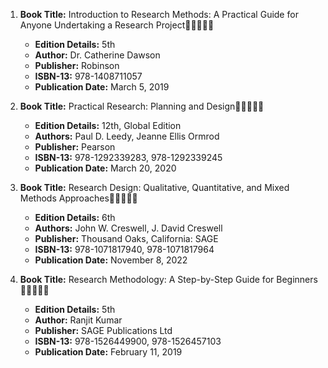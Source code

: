 1. **Book Title:** Introduction to Research Methods: A Practical Guide for Anyone Undertaking a Research Project🚨🚨🚨🚨🚨
   - **Edition Details:** 5th
   - **Author:** Dr. Catherine Dawson
   - **Publisher:** Robinson
   - **ISBN-13:** 978-1408711057
   - **Publication Date:** March 5, 2019

2. **Book Title:** Practical Research: Planning and Design🚨🚨🚨🚨🚨
   - **Edition Details:** 12th, Global Edition
   - **Authors:** Paul D. Leedy, Jeanne Ellis Ormrod
   - **Publisher:** Pearson
   - **ISBN-13:** 978-1292339283, 978-1292339245
   - **Publication Date:** March 20, 2020

3. **Book Title:** Research Design: Qualitative, Quantitative, and Mixed Methods Approaches🚨🚨🚨🚨🚨
   - **Edition Details:** 6th
   - **Authors:** John W. Creswell, J. David Creswell
   - **Publisher:** Thousand Oaks, California: SAGE
   - **ISBN-13:** 978-1071817940, 978-1071817964
   - **Publication Date:** November 8, 2022


4. **Book Title:** Research Methodology: A Step-by-Step Guide for Beginners🚨🚨🚨🚨🚨
   - **Edition Details:** 5th
   - **Author:** Ranjit Kumar
   - **Publisher:** SAGE Publications Ltd
   - **ISBN-13:** 978-1526449900, 978-1526457103
   - **Publication Date:** February 11, 2019
